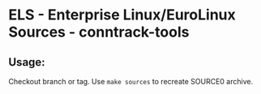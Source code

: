 # ELS - Enterprise Linux/EuroLinux Sources - conntrack-tools
 
## Usage:
  Checkout branch or tag. Use `make sources` to recreate  SOURCE0 archive.
